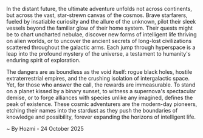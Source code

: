
In the distant future, the ultimate adventure unfolds not across continents, but across the vast, star-strewn canvas of the cosmos. Brave starfarers, fueled by insatiable curiosity and the allure of the unknown, pilot their sleek vessels beyond the familiar glow of their home system. Their quests might be to chart uncharted nebulae, discover new forms of intelligent life thriving on alien worlds, or to uncover the ancient secrets of long-lost civilizations scattered throughout the galactic arms. Each jump through hyperspace is a leap into the profound mystery of the universe, a testament to humanity's enduring spirit of exploration.

The dangers are as boundless as the void itself: rogue black holes, hostile extraterrestrial empires, and the crushing isolation of intergalactic space. Yet, for those who answer the call, the rewards are immeasurable. To stand on a planet kissed by a binary sunset, to witness a supernova's spectacular demise, or to forge alliances with species unlike any imagined, defines the peak of existence. These cosmic adventurers are the modern-day pioneers, etching their names into the stardust as they push the boundaries of knowledge and possibility, forever expanding the horizons of intelligent life.

~ By Hozmi - 24 October 2025
